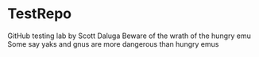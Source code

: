 # TestRepo
GitHub testing lab by Scott Daluga
Beware of the wrath of the hungry emu
Some say yaks and gnus are more dangerous than hungry emus
